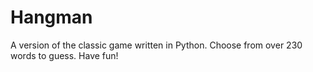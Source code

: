 # Hangman
A version of the classic game written in Python.  Choose from over 230 words to guess.  Have fun!
